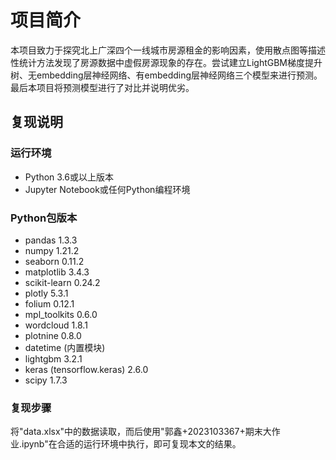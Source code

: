 # 项目简介  
本项目致力于探究北上广深四个一线城市房源租金的影响因素，使用散点图等描述性统计方法发现了房源数据中虚假房源现象的存在。尝试建立LightGBM梯度提升树、无embedding层神经网络、有embedding层神经网络三个模型来进行预测。最后本项目将预测模型进行了对比并说明优劣。  
  
## 复现说明  
### 运行环境  
- Python 3.6或以上版本  
- Jupyter Notebook或任何Python编程环境  
  
### Python包版本  
- pandas 1.3.3  
- numpy 1.21.2  
- seaborn 0.11.2  
- matplotlib 3.4.3  
- scikit-learn 0.24.2  
- plotly 5.3.1  
- folium 0.12.1  
- mpl_toolkits 0.6.0  
- wordcloud 1.8.1  
- plotnine 0.8.0  
- datetime (内置模块)  
- lightgbm 3.2.1  
- keras (tensorflow.keras) 2.6.0  
- scipy 1.7.3  
  
### 复现步骤  
将"data.xlsx"中的数据读取，而后使用"郭鑫+2023103367+期末大作业.ipynb"在合适的运行环境中执行，即可复现本文的结果。  
